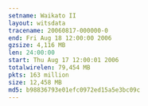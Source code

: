 ```yaml
---
setname: Waikato II
layout: witsdata
tracename: 20060817-000000-0
end: Fri Aug 18 12:00:00 2006
gzsize: 4,116 MB
len: 24:00:00
start: Thu Aug 17 12:00:01 2006
totalwirelen: 79,454 MB
pkts: 163 million
size: 12,458 MB
md5: b98836793e01efc0972ed15a5e3bc09c
---
```

